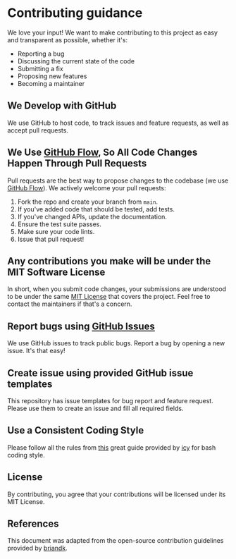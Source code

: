 # Contributing guidance

We love your input! We want to make contributing to this project as easy and transparent as possible, whether it's:

- Reporting a bug
- Discussing the current state of the code
- Submitting a fix
- Proposing new features
- Becoming a maintainer

## We Develop with GitHub

We use GitHub to host code, to track issues and feature requests, as well as accept pull requests.

## We Use [GitHub Flow](https://guides.github.com/introduction/flow/index.html), So All Code Changes Happen Through Pull Requests

Pull requests are the best way to propose changes to the codebase (we use [GitHub Flow](https://guides.github.com/introduction/flow/index.html)). We actively welcome your pull requests:

1. Fork the repo and create your branch from `main`.
2. If you've added code that should be tested, add tests.
3. If you've changed APIs, update the documentation.
4. Ensure the test suite passes.
5. Make sure your code lints.
6. Issue that pull request!

## Any contributions you make will be under the MIT Software License

In short, when you submit code changes, your submissions are understood to be under the same [MIT License](http://choosealicense.com/licenses/mit/) that covers the project. Feel free to contact the maintainers if that's a concern.

## Report bugs using [GitHub Issues](https://github.com/fabasoad/setup-cassandra-action/issues)

We use GitHub issues to track public bugs. Report a bug by opening a new issue. It's that easy!

## Create issue using provided GitHub issue templates

This repository has issue templates for bug report and feature request. Please use them to create an issue and fill all required fields.

## Use a Consistent Coding Style

Please follow all the rules from [this](https://github.com/icy/bash-coding-style) great guide provided by [icy](https://github.com/icy) for bash coding style.

## License

By contributing, you agree that your contributions will be licensed under its MIT License.

## References

This document was adapted from the open-source contribution guidelines provided by [briandk](https://gist.github.com/briandk/3d2e8b3ec8daf5a27a62).
